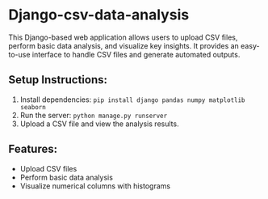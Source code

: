 # Django-csv-data-analysis
This Django-based web application allows users to upload CSV files, perform basic data analysis, and visualize key insights. It provides an easy-to-use interface to handle CSV files and generate automated outputs.


## Setup Instructions:
1. Install dependencies: `pip install django pandas numpy matplotlib seaborn`
2. Run the server: `python manage.py runserver`
3. Upload a CSV file and view the analysis results.

## Features:
- Upload CSV files
- Perform basic data analysis
- Visualize numerical columns with histograms
